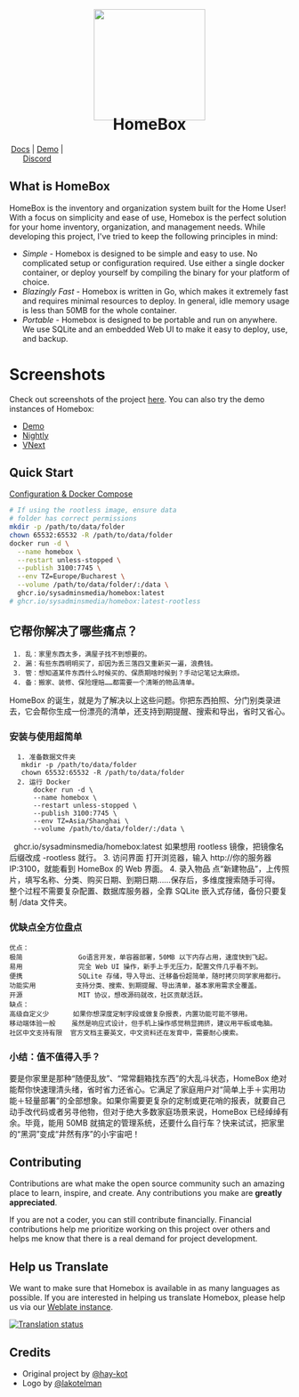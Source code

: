<div align="center">
  <img src="/docs/public/lilbox.svg" height="200"/>
</div>

<h1 align="center" style="margin-top: -10px"> HomeBox </h1>
<p align="center" style="width: 100;">
   <a href="https://homebox.software/en/">Docs</a>
   |
   <a href="https://demo.homebox.software">Demo</a>
   |
   <a href="https://discord.gg/aY4DCkpNA9">Discord</a>
</p>

## What is HomeBox

HomeBox is the inventory and organization system built for the Home User! With a focus on simplicity and ease of use, Homebox is the perfect solution for your home inventory, organization, and management needs. While developing this project, I've tried to keep the following principles in mind:

- _Simple_ - Homebox is designed to be simple and easy to use. No complicated setup or configuration required. Use either a single docker container, or deploy yourself by compiling the binary for your platform of choice.
- _Blazingly Fast_ - Homebox is written in Go, which makes it extremely fast and requires minimal resources to deploy. In general, idle memory usage is less than 50MB for the whole container.
- _Portable_ - Homebox is designed to be portable and run on anywhere. We use SQLite and an embedded Web UI to make it easy to deploy, use, and backup.

# Screenshots
Check out screenshots of the project [here](https://imgur.com/a/5gLWt2j).
You can also try the demo instances of Homebox:
- [Demo](https://demo.homebox.software)
- [Nightly](https://nightly.homebox.software)
- [VNext](https://vnext.homebox.software/)

## Quick Start

[Configuration & Docker Compose](https://homebox.software/en/quick-start.html)

```bash
# If using the rootless image, ensure data 
# folder has correct permissions
mkdir -p /path/to/data/folder
chown 65532:65532 -R /path/to/data/folder
docker run -d \
  --name homebox \
  --restart unless-stopped \
  --publish 3100:7745 \
  --env TZ=Europe/Bucharest \
  --volume /path/to/data/folder/:/data \
  ghcr.io/sysadminsmedia/homebox:latest
# ghcr.io/sysadminsmedia/homebox:latest-rootless
```

<!-- CONTRIBUTING -->
## 它帮你解决了哪些痛点？
     1. 乱：家里东西太多，满屋子找不到想要的。
     2. 漏：有些东西明明买了，却因为丢三落四又重新买一遍，浪费钱。
     3. 管：想知道某件东西什么时候买的、保质期啥时候到？手动记笔记太麻烦。
     4. 备：搬家、装修、保险理赔……都需要一个清晰的物品清单。
HomeBox 的诞生，就是为了解决以上这些问题。你把东西拍照、分门别类录进去，它会帮你生成一份漂亮的清单，还支持到期提醒、搜索和导出，省时又省心。

### 安装与使用超简单
      1. 准备数据文件夹
       mkdir -p /path/to/data/folder
       chown 65532:65532 -R /path/to/data/folder
      2. 运行 Docker
          docker run -d \
          --name homebox \
          --restart unless-stopped \
          --publish 3100:7745 \
          --env TZ=Asia/Shanghai \
          --volume /path/to/data/folder/:/data \
          ghcr.io/sysadminsmedia/homebox:latest
           如果想用 rootless 镜像，把镜像名后缀改成 -rootless 就行。
      3. 访问界面
         打开浏览器，输入 http://你的服务器IP:3100，就能看到 HomeBox 的 Web 界面。
      4. 录入物品
        点“新建物品”，上传照片，填写名称、分类、购买日期、到期日期……保存后，多维度搜索随手可得。
        整个过程不需要复杂配置、数据库服务器，全靠 SQLite 嵌入式存储，备份只要复制 /data 文件夹。

### 优缺点全方位盘点
    优点：
    极简              Go语言开发，单容器部署，50MB 以下内存占用，速度快到飞起。
    易用              完全 Web UI 操作，新手上手无压力，配置文件几乎看不到。
    便携              SQLite 存储，导入导出、迁移备份超简单，随时拷贝同学家用都行。
    功能实用          支持分类、搜索、到期提醒、导出清单，基本家用需求全覆盖。
    开源              MIT 协议，想改源码就改，社区贡献活跃。
    缺点：
    高级自定义少      如果你想深度定制字段或做复杂报表，内置功能可能不够用。
    移动端体验一般    虽然是响应式设计，但手机上操作感觉稍显拥挤，建议用平板或电脑。
    社区中文支持有限  官方文档主要英文，中文资料还在发育中，需要耐心摸索。
### 小结：值不值得入手？
   要是你家里是那种“随便乱放”、“常常翻箱找东西”的大乱斗状态，HomeBox 绝对能帮你快速理清头绪，省时省力还省心。它满足了家庭用户对“简单上手＋实用功能＋轻量部署”的全部想象。如果你需要更复杂的定制或更花哨的报表，就要自己动手改代码或者另寻他物，但对于绝大多数家庭场景来说，HomeBox 已经绰绰有余。毕竟，能用 50MB 就搞定的管理系统，还要什么自行车？快来试试，把家里的“黑洞”变成“井然有序”的小宇宙吧！
## Contributing

Contributions are what make the open source community such an amazing place to learn, inspire, and create. Any contributions you make are **greatly appreciated**.

If you are not a coder, you can still contribute financially. Financial contributions help me prioritize working on this project over others and helps me know that there is a real demand for project development.

## Help us Translate
We want to make sure that Homebox is available in as many languages as possible. If you are interested in helping us translate Homebox, please help us via our [Weblate instance](https://translate.sysadminsmedia.com/projects/homebox/).

[![Translation status](http://translate.sysadminsmedia.com/widget/homebox/multi-auto.svg)](http://translate.sysadminsmedia.com/engage/homebox/)

## Credits

- Original project by [@hay-kot](https://github.com/hay-kot)
- Logo by [@lakotelman](https://github.com/lakotelman)
